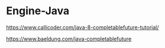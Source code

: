 # Engine-Java
https://www.callicoder.com/java-8-completablefuture-tutorial/

https://www.baeldung.com/java-completablefuture
